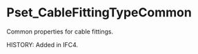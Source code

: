 # Pset_CableFittingTypeCommon

Common properties for cable fittings.
<!-- end of short definition -->
 HISTORY: Added in IFC4.
